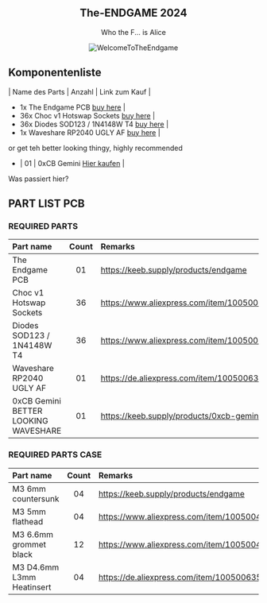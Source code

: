 <div align="center">

## The-ENDGAME 2024 ##

Who the F... is Alice

</div>

<div align="center">
  <img src="https://github.com/OldMan6955/TheEndgame2024/blob/main/IMAGES/WelcomeToTheEndgame.gif" alt="WelcomeToTheEndgame">
</div>



## Komponentenliste



| Name des Parts          | Anzahl | Link zum Kauf                             |

- 1x The Endgame PCB             [buy here](https://keeb.supply/products/endgame) |
- 36x Choc v1 Hotswap Sockets     [buy here](https://www.aliexpress.com/item/1005004916925259.html?) |
- 36x Diodes SOD123 / 1N4148W T4  [buy here](https://de.aliexpress.com/item/1005006354505058.html?) |
- 1x Waveshare RP2040 UGLY AF    [buy here](https://de.aliexpress.com/item/1005006354505058.html?) |

or get teh better looking thingy, highly recommended

- | 01 | 0xCB Gemini                 [Hier kaufen](https://keeb.supply/products/0xcb-gemini) |



Was passiert hier?

## PART LIST PCB

### REQUIRED PARTS

| Part name     | Count | Remarks | 
| :------------ | :---: | :------ |
| The Endgame PCB     | 01 | https://keeb.supply/products/endgame |
| Choc v1 Hotswap Sockets      | 36 | https://www.aliexpress.com/item/1005004916925259.html? |
| Diodes SOD123 / 1N4148W T4   | 36 | https://www.aliexpress.com/item/1005004309686841.html?  |
| Waveshare RP2040 UGLY AF     | 01 | https://de.aliexpress.com/item/1005006354505058.html? |
| 0xCB Gemini BETTER LOOKING WAVESHARE  | 01 | https://keeb.supply/products/0xcb-gemini |



### REQUIRED PARTS CASE

| Part name     | Count | Remarks | 
| :------------ | :---: | :------ |
| M3 6mm countersunk     | 04 | https://keeb.supply/products/endgame |
| M3 5mm flathead      | 04 | https://www.aliexpress.com/item/1005004916925259.html? |
| M3 6.6mm grommet black   | 12 | https://www.aliexpress.com/item/1005004309686841.html?  |
| M3 D4.6mm L3mm Heatinsert    | 04 | https://de.aliexpress.com/item/1005006354505058.html? |

